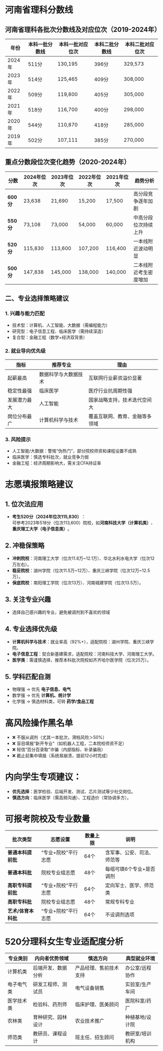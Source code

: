 # 河南省理科分数线
## 河南省理科各批次分数线及对应位次（2019-2024年）

| 年份    | 本科一批分数线 | 本科一批对应位次 | 本科二批分数线 | 本科二批对应位次 |
| ----- | ------- | -------- | ------- | -------- |
| 2024年 | 511分    | 130,195  | 396分    | 329,573  |
| 2023年 | 514分    | 125,465  | 409分    | 308,000  |
| 2022年 | 509分    | 119,800  | 405分    | 305,000  |
| 2021年 | 518分    | 116,700  | 400分    | 298,000  |
| 2020年 | 544分    | 110,870  | 418分    | 285,000  |
| 2019年 | 502分    | 107,111  | 385分    | 270,000  |

## 重点分数段位次变化趋势（2020-2024年）

| 分数           | 2024年位次 | 2023年位次 | 2022年位次 | 2021年位次 | 趋势分析        |
| ------------ | ------- | ------- | ------- | ------- | ----------- |
| ​**​600分​**​ | 23,638  | 21,690  | 15,200  | 17,500  | 高分段竞争逐年加剧   |
| ​**​550分​**​ | 73,108  | 73,000  | 54,000  | 60,000  | 中高分段位次持续上升  |
| ​**​520分​**​ | 115,830 | 113,600 | 107,200 | 116,400 | 一本线附近波动明显   |
| ​**​500分​**​ | 147,838 | 145,000 | 138,000 | 140,000 | 二本线附近考生密度增加 |

## 二、专业选择策略建议

### 1. 兴趣与能力匹配
- 技术型：计算机、人工智能、大数据（需编程能力）
- 研究型：电子信息工程、临床医学（需持续深造）
- 复合型：金融工程（数学+经济双背景）

### 2. 就业导向优先级

|指标|推荐专业|理由|
|---|---|---|
|起薪最高|数据科学与大数据技术|互联网行业薪资溢价显著|
|稳定性最强|临床医学|医疗行业抗周期性强|
|发展潜力最大|人工智能|国家战略支持，技术迭代空间大|
|岗位分布最广|计算机科学与技术|覆盖互联网、教育、金融等多领域|

### 3. 风险提示
- 人工智能/大数据：警惕“伪热门”，部分院校师资和课程设置不成熟
- 临床医学：慎选专科批次，就业竞争力弱
- 金融工程：经济周期影响大，需关注CFA持证率

# 志愿填报策略建议

## 1. ​**​位次法应用​**​

- ​**​考生520分（2024年位次115,830）​**​：  
    可参考2023年518分（位次113,600）院校，如​**​河南科技大学（计算机类）​**​、​**​重庆理工大学（电子信息类）​**​。

## 2. ​**​冲稳保策略​**​

- ​**​冲刺院校​**​：河南理工大学（位次11.8万~12.1万）、华北水利水电大学（位次12万左右）。
- ​**​稳妥院校​**​：湖州学院（位次11.5万~12万）、重庆三峡学院（位次12万~12.5万）。
- ​**​保底院校​**​：南阳理工学院（位次13万）、河南城建学院（位次13.5万）。

## 3. **关注专业兴趣**
- 选择自己感兴趣的专业，避免被调剂到不喜欢的领域

## 4. ​**​专业选择优先级​**​

- ​**​计算机科学与技术​**​：就业率高（92%+），适配院校：湖州学院、重庆三峡学院。
- ​**​电子信息工程​**​：契合新基建需求，适配院校：河南科技大学、河南理工大学。
- ​**​医学类​**​：需谨慎选择，推荐本科批次院校如齐齐哈尔医学院（位次25万）。

## 5. **学科匹配自测​**​

- 物理强 → 优先 ​**​电子信息、电气​**​
- 数学强 → 优先 ​**​计算机、统计学​**​
- 化学强 → 慎选材料类，可转 ​**​药学/食品工程​**


# **高风险操作黑名单​**​
- ❌ 不服从调剂（尤其一本批次，滑档风险＞50%）
- ❌ 盲目填报“新开专业”（如机器人工程，二本院校师资不足）
- ❌ 轻信“百分百录取”诈骗（内部指标、补录骗局）
- ❌ 截止前集中填报（系统易崩溃，提前12小时完成）

# **内向学生专项建议**：
- **优先选择**：医学检验、后端开发、测试、芯片测试等少社交岗位。    
- **慎选方向**：临床医学（需高频沟通）、工程造价（常协调多方）。

# 可报考院校及专业数量

| **批次类型**     | **志愿设置**    | **数量上限** | **说明**        |
| ------------ | ----------- | -------- | ------------- |
| **普通本科提前批**  | “专业+院校”平行志愿 | 64个      | 含军事、公安、司法、师范等 |
| **普通本科批**    | 院校专业组志愿     | 48个      | 每组可填6个专业+是否调剂 |
| **高职专科提前批**  | “专业+院校”平行志愿 | 64个      | 定向军士、医学、师范类   |
| **高职专科批**    | 院校专业组志愿     | 48个      | 常规专科专业        |
| **艺术/体育本科批** | “专业+院校”平行志愿 | 64个      | 不设调剂选项        |
# 520分理科女生专业适配度分析

|**专业类别**|**内向者优势领域**|**慎选方向**|**典型就业环境**|
|---|---|---|---|
|计算机类|后端开发、数据分析|产品经理、售前技术支持|办公室/远程协作|
|电子电气类|研发工程师、测试员|电气设备销售|实验室/生产车间|
|医学技术类|检验科、药剂师|临床护理、医美顾问|医院科室/药厂|
|农林类|育种研究、园林设计|农业技术推广|种植基地/设计院|
|师范类|教研员、课程设计|班主任、招生顾问|教研室/培训机构|
